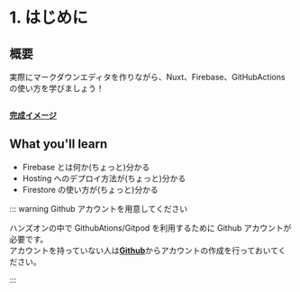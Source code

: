 # 1. はじめに

## 概要

実際にマークダウンエディタを作りながら、Nuxt、Firebase、GitHubActions の使い方を学びましょう！

<img :src="$withBase('/handson.png')">

[**完成イメージ**](https://markingcloud.github.io/handson-markdowne-editor_part1-nuxt/public/)

## What you'll learn

- Firebase とは何か(ちょっと)分かる
- Hosting へのデプロイ方法が(ちょっと)分かる
- Firestore の使い方が(ちょっと)分かる

::: warning Github アカウントを用意してください

ハンズオンの中で GithubAtions/Gitpod を利用するために Github アカウントが必要です。  
アカウントを持っていない人は[**Github**](https://github.com/)からアカウントの作成を行っておいてください。

:::
